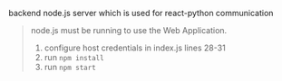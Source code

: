 backend node.js server which is used for react-python communication
>node.js must be running to use the Web Application.
>1. configure host credentials in index.js lines 28-31
>2. run `npm install`
>2. run `npm start`
